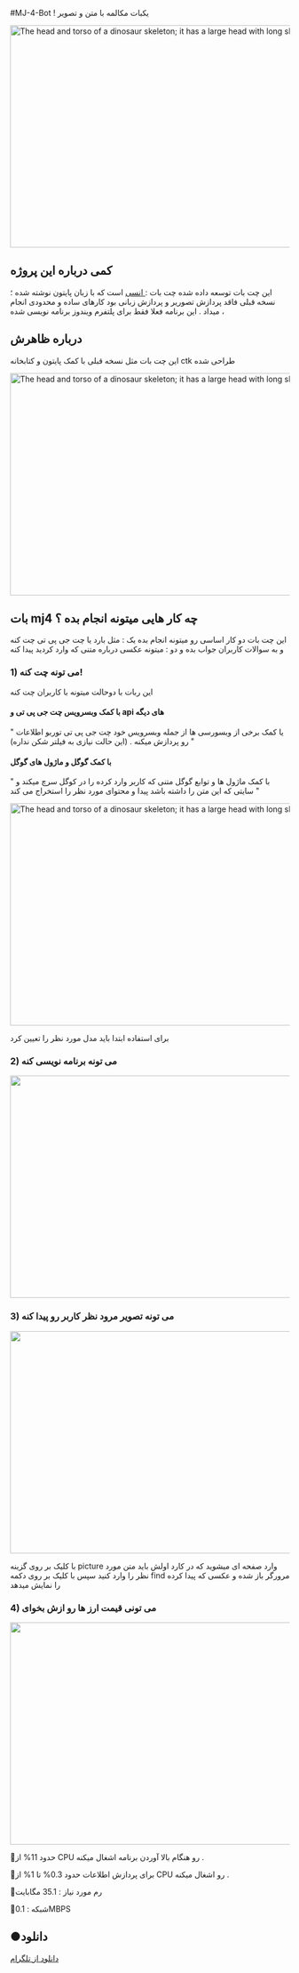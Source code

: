 #MJ-4-Bot
! یکبات مکالمه با متن و تصویر 

<div class="figure">
  <img src="https://biaupload.com/do.php?imgf=org-6007ca5fb0514.png"
       alt="The head and torso of a dinosaur skeleton;
            it has a large head with long sharp teeth"
       width="700"
       title = " بات مکالمه ام جی فایو  " 
       height="400">

<h2>کمی درباره این پروژه</h2>

<p>این چت بات توسعه داده شده چت بات :<a href=https://github.com/magidbarmaky/ency_Bot> انسی</a> است که با زبان پایتون  نوشته شده ؛
نسخه قبلی  فاقد پردازش تصوریر و پردازش زبانی بود کارهای ساده و محدودی انجام میداد . 
این برنامه فعلا فقط برای  پلتفرم ویندوز برنامه نویسی شده ، 

</p>

<h2>درباره ظاهرش </h2>
<p>این چت بات مثل نسخه قبلی با کمک پایتون و کتابخانه ctk طراحی شده </p>



<div class="figure">
  <img src="https://biaupload.com/do.php?imgf=org-a76d0d85b5812.png"
       alt="The head and torso of a dinosaur skeleton;
            it has a large head with long sharp teeth"
       width="700"
       title = " چت بات ام جی فایو  " 
       height="400">

<h2>بات mj4 چه کار هایی میتونه انجام بده ؟  </h2>

<p> این چت بات دو کار اساسی رو میتونه انجام بده  یک : مثل بارد یا چت جی پی تی چت کنه و به سوالات کاربران جواب بده و  دو : میتونه عکسی درباره متنی که وارد کردید پیدا کنه </p>

<h3> 1) می تونه  چت کنه!</h3>
<p> این ربات با دوحالت میتونه با کاربران چت کنه</p>
<h4> با کمک وبسرویس چت جی پی تی و  api های دیگه </h4>
<p>  " یا کمک برخی از وبسورسی ها از جمله وبسرویس خود چت جی پی تی توربو اطلاعات رو پردازش میکنه . (این حالت نیازی به فیلتر شکن نداره) " </p>

<h4> با کمک گوگل و ماژول های گوگل </h4>
<p>  " با کمک ماژول ها و توابع گوگل متنی که کاربر وارد کرده را در کوگل سرچ میکند و سایتی که این متن را داشته باشد پیدا و محتوای مورد نظر را استخراج می کند " </p>

<div class="figure">
  <img src="https://biaupload.com/do.php?imgf=org-95fa583217c72.png"
       alt="The head and torso of a dinosaur skeleton;
            it has a large head with long sharp teeth"
       width="700"
       title = " چت بات ام جی فایو  " 
       height="400">

<p> برای استفاده ابتدا باید مدل مورد نظر را تعیین کرد </p>

<h3> 2)    می تونه برنامه نویسی کنه  </h3>

<div class="figure">
  <img src="https://biaupload.com/do.php?imgf=org-a327c2b3766f1.png"
       alt=""
       width="700"
       title = " چت بات ام جی فایو  " 
       height="400">


<h3> 3) می تونه تصویر مرود نظر کاربر رو پیدا کنه </h3>

<div class="figure">
  <img src="https://biaupload.com/do.php?imgf=org-3a26c494638d1.png"
       alt=""
       width="700"
       height="400">
<p> با کلیک بر روی گزینه  picture وارد صفحه ای میشوید که در کارد اولش باید متن مورد نظر را وارد کنید سپس با کلیک بر روی دکمه find مرورگر باز شده و عکسی که پیدا کرده را نمایش میدهد</p>

<h3> 4) می تونی قیمت ارز ها رو ازش بخوای  </h3>

<div class="figure">
  <img src="https://www.uplooder.net/img/image/35/3ca58b6ccf1aa0b60549e5d50f8e1dd4/Screenshot-(101).png"
       alt=""
       width="700"
       title = " چت بات انسی  " 
       height="400">



🔋حدود 11% از CPU رو هنگام بالا آوردن برنامه اشغال میکنه . 

🔋برای پردازش اطلاعات حدود 0.3% تا 1% از CPU رو اشغال میکنه .

📀رم مورد نیاز : 35.1 مگابایت

 📶شبکه : 0.1MBPS

<h2>●دانلود</h2>
<a href="https://t.me/the_developerman/24"> دانلود از تلگرام </a>
